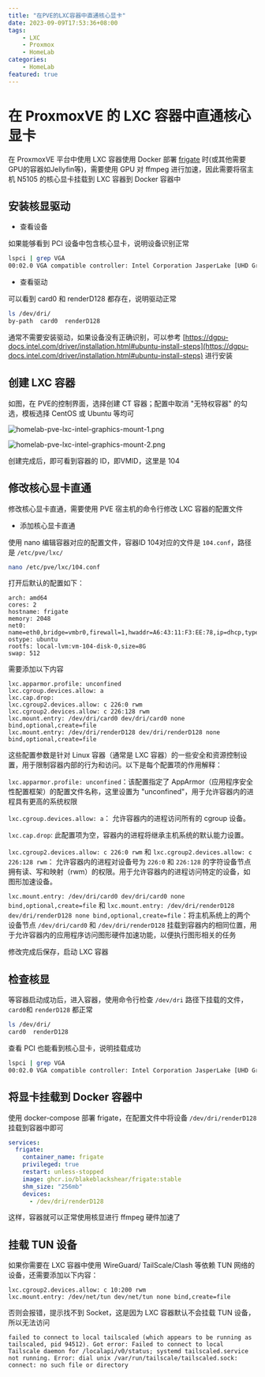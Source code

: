 ```yaml
---
title: "在PVE的LXC容器中直通核心显卡"
date: 2023-09-09T17:53:36+08:00
tags:
    - LXC
    - Proxmox
    - HomeLab
categories:
    - HomeLab
featured: true
---
```


# 在 ProxmoxVE 的 LXC 容器中直通核心显卡

在 ProxmoxVE 平台中使用 LXC 容器使用 Docker 部署 [frigate](https://frigate.video/) 时(或其他需要GPU的容器如Jellyfin等)，需要使用 GPU 对 ffmpeg 进行加速，因此需要将宿主机 N5105 的核心显卡挂载到 LXC 容器到 Docker 容器中

## 安装核显驱动

- 查看设备

如果能够看到 PCI 设备中包含核心显卡，说明设备识别正常

```bash
lspci | grep VGA
00:02.0 VGA compatible controller: Intel Corporation JasperLake [UHD Graphics] (rev 01)
```

- 查看驱动

可以看到 card0 和 renderD128 都存在，说明驱动正常

```bash
ls /dev/dri/
by-path  card0	renderD128
```

通常不需要安装驱动，如果设备没有正确识别，可以参考 [https://dgpu-docs.intel.com/driver/installation.html#ubuntu-install-steps](https://dgpu-docs.intel.com/driver/installation.html#ubuntu-install-steps) 进行安装


## 创建 LXC 容器

如图，在 PVE的控制界面，选择创建 CT 容器；配置中取消 "无特权容器" 的勾选，模板选择 CentOS 或 Ubuntu 等均可

![homelab-pve-lxc-intel-graphics-mount-1.png](https://hellowoodes.oss-cn-beijing.aliyuncs.com/picture/homelab-pve-lxc-intel-graphics-mount-1.png)

![homelab-pve-lxc-intel-graphics-mount-2.png](https://hellowoodes.oss-cn-beijing.aliyuncs.com/picture/homelab-pve-lxc-intel-graphics-mount-2.png)

创建完成后，即可看到容器的 ID，即VMID，这里是 104

## 修改核心显卡直通

修改核心显卡直通，需要使用 PVE 宿主机的命令行修改 LXC 容器的配置文件

- 添加核心显卡直通

使用 nano 编辑容器对应的配置文件，容器ID 104对应的文件是  `104.conf`，路径是 `/etc/pve/lxc/`

```bash
nano /etc/pve/lxc/104.conf
```

打开后默认的配置如下：

```dsconfig
arch: amd64
cores: 2
hostname: frigate
memory: 2048
net0: name=eth0,bridge=vmbr0,firewall=1,hwaddr=A6:43:11:F3:EE:78,ip=dhcp,type=veth
ostype: ubuntu
rootfs: local-lvm:vm-104-disk-0,size=8G
swap: 512
```

需要添加以下内容

```dsconfig
lxc.apparmor.profile: unconfined
lxc.cgroup.devices.allow: a
lxc.cap.drop:
lxc.cgroup2.devices.allow: c 226:0 rwm
lxc.cgroup2.devices.allow: c 226:128 rwm
lxc.mount.entry: /dev/dri/card0 dev/dri/card0 none bind,optional,create=file
lxc.mount.entry: /dev/dri/renderD128 dev/dri/renderD128 none bind,optional,create=file
```

这些配置参数是针对 Linux 容器（通常是 LXC 容器）的一些安全和资源控制设置，用于限制容器内部的行为和访问。以下是每个配置项的作用解释：

`lxc.apparmor.profile: unconfined`：该配置指定了 AppArmor（应用程序安全性配置框架）的配置文件名称，这里设置为 "unconfined"，用于允许容器内的进程具有更高的系统权限

`lxc.cgroup.devices.allow: a`： 允许容器内的进程访问所有的 cgroup 设备。

`lxc.cap.drop`: 此配置项为空，容器内的进程将继承主机系统的默认能力设置。

`lxc.cgroup2.devices.allow: c 226:0 rwm` 和 `lxc.cgroup2.devices.allow: c 226:128 rwm`： 允许容器内的进程对设备号为 `226:0` 和 `226:128` 的字符设备节点拥有读、写和映射（rwm）的权限。用于允许容器内的进程访问特定的设备，如图形加速设备。

`lxc.mount.entry: /dev/dri/card0 dev/dri/card0 none bind,optional,create=file` 和 
`lxc.mount.entry: /dev/dri/renderD128 dev/dri/renderD128 none bind,optional,create=file`：将主机系统上的两个设备节点 `/dev/dri/card0` 和 `/dev/dri/renderD128` 挂载到容器内的相同位置，用于允许容器内的应用程序访问图形硬件加速功能，以便执行图形相关的任务

修改完成后保存，启动 LXC 容器

## 检查核显

等容器启动成功后，进入容器，使用命令行检查 `/dev/dri` 路径下挂载的文件，`card0`和 `renderD128` 都正常

```bash
ls /dev/dri/
card0  renderD128
```

查看 PCI 也能看到核心显卡，说明挂载成功

```bash
lspci | grep VGA
00:02.0 VGA compatible controller: Intel Corporation JasperLake [UHD Graphics] (rev 01)
```

## 将显卡挂载到 Docker 容器中

使用 docker-compose 部署 frigate，在配置文件中将设备 `/dev/dri/renderD128` 挂载到容器中即可

```yaml
services:
  frigate:
    container_name: frigate
    privileged: true
    restart: unless-stopped
    image: ghcr.io/blakeblackshear/frigate:stable
    shm_size: "256mb"
    devices:
      - /dev/dri/renderD128
```

这样，容器就可以正常使用核显进行 ffmpeg 硬件加速了

## 挂载 TUN 设备

如果你需要在 LXC 容器中使用 WireGuard/ TailScale/Clash 等依赖 TUN 网络的设备，还需要添加以下内容：

```dsconfig
lxc.cgroup2.devices.allow: c 10:200 rwm
lxc.mount.entry: /dev/net/tun dev/net/tun none bind,create=file
```

否则会报错，提示找不到 Socket，这是因为 LXC 容器默认不会挂载 TUN 设备，所以无法访问

```
failed to connect to local tailscaled (which appears to be running as tailscaled, pid 94512). Got error: Failed to connect to local Tailscale daemon for /localapi/v0/status; systemd tailscaled.service not running. Error: dial unix /var/run/tailscale/tailscaled.sock: connect: no such file or directory
```